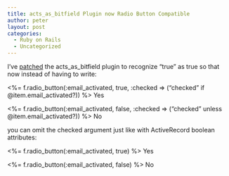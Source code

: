 ```yaml
---
title: acts_as_bitfield Plugin now Radio Button Compatible
author: peter
layout: post
categories:
  - Ruby on Rails
  - Uncategorized
---
```

I’ve [patched][1] the acts\_as\_bitfield plugin to recognize “true” as true so that now instead of having to write:

<%= f.radio\_button(:email\_activated, true, :checked => (“checked” if @item.email_activated?)) %> Yes

<%= f.radio\_button(:email\_activated, false, :checked => (“checked” unless @item.email_activated?)) %> No

you can omit the checked argument just like with ActiveRecord boolean attributes:

<%= f.radio\_button(:email\_activated, true) %> Yes

<div class="ii gt">
  <div id=":yn" class="ii gt">
    <%= f.radio_button(:email_activated, false) %> No
  </div>
</div>

 [1]: http://github.com/mynewsdesk/acts_as_bitfield/commit/4057b67470469ba2f0cef1a31cca2d1f5f6bbfee